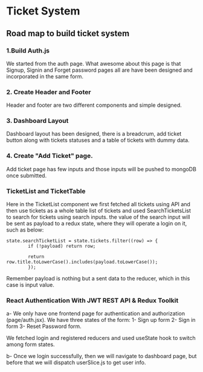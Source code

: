 # Ticket System

## Road map to build ticket system

### 1.Build Auth.js

We started from the auth page. What awesome about this page is that Signup, Signin and Forget password pages all are have been designed and incorporated in the same form.

### 2. Create Header and Footer

Header and footer are two different components and simple designed.

### 3. Dashboard Layout

Dashboard layout has been designed, there is a breadcrum, add ticket button along with tickets statuses and a table of tickets with dummy data.

### 4. Create "Add Ticket" page.
Add ticket page has few inputs and those inputs will be pushed to mongoDB once submitted.


### TicketList and TicketTable
Here in the TicketList component we first fetched all tickets using API and then use tickets as a whole table list of tickets and used SearchTicketsList to search for tickets using search inputs. the value of the search input will be sent as payload to a redux state, where they will operate a login on it, such as below:
```
state.searchTicketList = state.tickets.filter((row) => {
        if (!payload) return row;

        return row.title.toLowerCase().includes(payload.toLowerCase());
        });
```

Remember payload is nothing but a sent data to the reducer, which in this case is input value.


### React Authentication With JWT REST API & Redux Toolkit 
a- We only have one frontend page for authentication and authorization (page/auth.jsx).
We have three states of the form:
        1- Sign up form
        2- Sign in form
        3- Reset Password form.

We fetched login and registered reducers and used useState hook to switch among form states.


b- Once we login successfully, then we will navigate to dashboard page, but before that we will dispatch userSlice.js to get user info.